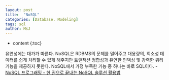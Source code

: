 ```yaml
---
layout: post
title:  "NoSQL"
categories: [Database. Modeling]
tags: sql
author: MsJ
---
```


* content
{:toc}

유연성에는 대가가 따른다. NoSQL은 RDBMS의 문제를 덜어주고 대용량의, 희소성 데이터를 쉽게 처리할 수 있게 해주지만 트랜잭션 정합성과 유연한 인덱싱 및 강력한 쿼리 기능을 제공하지 못한다. NoSQL에서 가정 부족한 기능 중 하나는 바로 SQL이다. - [NoSQL 프로그래밍 - 한 권으로 끝내는 NoSQL 솔루션 활용법](https://www.aladin.co.kr/shop/wproduct.aspx?ItemId=22894647)
